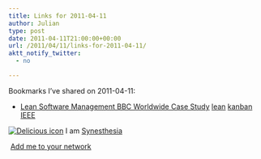 ```yaml
---
title: Links for 2011-04-11
author: Julian
type: post
date: 2011-04-11T21:00:00+00:00
url: /2011/04/11/links-for-2011-04-11/
aktt_notify_twitter:
  - no

---
```

Bookmarks I&#8217;ve shared on 2011-04-11:

  * [Lean Software Management BBC Worldwide Case Study][1] 
    [lean][2] [kanban][3] [IEEE][4] </li> </ul> 
    
    <p class="deliciouslink">
      <a href="https://del.icio.us/synesthesia" title="See all my bookmarks on del.icio.us"><img src="https://www.synesthesia.co.uk/images/deliciousicon.jpg" alt="Delicious icon" /></a>&nbsp;I am <a href="https://del.icio.us/synesthesia" title="See all my bookmarks on del.icio.us">Synesthesia</a>
    </p>
    
    <p class="deliciouslink">
      <a href="https://del.icio.us/network?add=synesthesia" title="Add me to your del.icio.us network"><img src="https://www.synesthesia.co.uk/images/add.gif" alt="" /></a>&nbsp;<a href="https://del.icio.us/network?add=synesthesia" title="Add me to your del.icio.us network">Add me to your network</a>
    </p>

 [1]: https://leanandkanban.wordpress.com/2011/04/09/lean-software-management-bbc-worldwide-case-study
 [2]: https://www.delicious.com/synesthesia/lean
 [3]: https://www.delicious.com/synesthesia/kanban
 [4]: https://www.delicious.com/synesthesia/IEEE